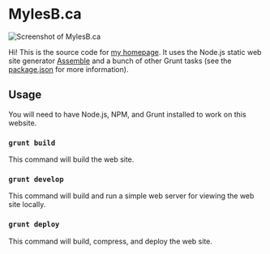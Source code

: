 # MylesB.ca

![Screenshot of MylesB.ca](/designs/screenshot.png?raw=true "Screenshot of MylesB.ca")

Hi! This is the source code for [my homepage](https://mylesb.ca/ "Myles Braithwaite"). It uses the Node.js static web site generator [Assemble](http://assemble.io/) and a bunch of other Grunt tasks (see the [package.json](package.json) for more information).

## Usage

You will need to have Node.js, NPM, and Grunt installed to work on this website.

### `grunt build`

This command will build the web site.

### `grunt develop`

This command will build and run a simple web server for viewing the web site locally.

### `grunt deploy`

This command will build, compress, and deploy the web site.
